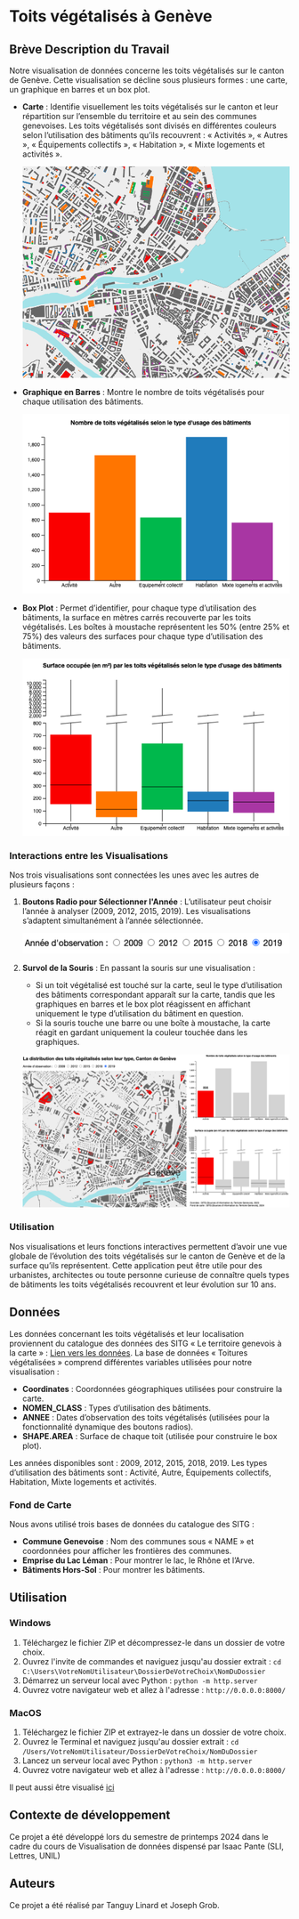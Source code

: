 # Toits végétalisés à Genève

## Brève Description du Travail
Notre visualisation de données concerne les toits végétalisés sur le canton de Genève. Cette visualisation se décline sous plusieurs formes : une carte, un graphique en barres et un box plot. 

- **Carte** : Identifie visuellement les toits végétalisés sur le canton et leur répartition sur l’ensemble du territoire et au sein des communes genevoises. Les toits végétalisés sont divisés en différentes couleurs selon l’utilisation des bâtiments qu’ils recouvrent : « Activités », « Autres », « Équipements collectifs », « Habitation », « Mixte logements et activités ».

    ![Capture d'écran de la carte](images/map.png)
  
- **Graphique en Barres** : Montre le nombre de toits végétalisés pour chaque utilisation des bâtiments.

    ![Capture d'écran de la du graphique en barres](images/barplot.png)
  
- **Box Plot** : Permet d’identifier, pour chaque type d’utilisation des bâtiments, la surface en mètres carrés recouverte par les toits végétalisés. Les boîtes à moustache représentent les 50% (entre 25% et 75%) des valeurs des surfaces pour chaque type d’utilisation des bâtiments.

    ![Capture d'écran du box plot](images/boxplot.png)

### Interactions entre les Visualisations
Nos trois visualisations sont connectées les unes avec les autres de plusieurs façons :

1. **Boutons Radio pour Sélectionner l'Année** : L’utilisateur peut choisir l’année à analyser (2009, 2012, 2015, 2019). Les visualisations s’adaptent simultanément à l’année sélectionnée.

    ![Capture d'écran des boutons radio](images/radio-button.png)
   
2. **Survol de la Souris** : En passant la souris sur une visualisation :
   - Si un toit végétalisé est touché sur la carte, seul le type d’utilisation des bâtiments correspondant apparaît sur la carte, tandis que les graphiques en barres et le box plot réagissent en affichant uniquement le type d’utilisation du bâtiment en question.
   - Si la souris touche une barre ou une boîte à moustache, la carte réagit en gardant uniquement la couleur touchée dans les graphiques.

   ![Capture d'écran du survol de souris](images/mouseover.png)

### Utilisation
Nos visualisations et leurs fonctions interactives permettent d’avoir une vue globale de l’évolution des toits végétalisés sur le canton de Genève et de la surface qu’ils représentent. Cette application peut être utile pour des urbanistes, architectes ou toute personne curieuse de connaître quels types de bâtiments les toits végétalisés recouvrent et leur évolution sur 10 ans.

## Données
Les données concernant les toits végétalisés et leur localisation proviennent du catalogue des données des SITG « Le territoire genevois à la carte » : [Lien vers les données](https://ge.ch/sitg/sitg_catalog/sitg_donnees?keyword=&geodataid=7176&topic=tous&service=tous&datatype=tous&distribution=tous&sort=auto). La base de données « Toitures végétalisées » comprend différentes variables utilisées pour notre visualisation :

- **Coordinates** : Coordonnées géographiques utilisées pour construire la carte.
- **NOMEN_CLASS** : Types d’utilisation des bâtiments.
- **ANNEE** : Dates d’observation des toits végétalisés (utilisées pour la fonctionnalité dynamique des boutons radios).
- **SHAPE.AREA** : Surface de chaque toit (utilisée pour construire le box plot).

Les années disponibles sont : 2009, 2012, 2015, 2018, 2019. Les types d’utilisation des bâtiments sont : Activité, Autre, Équipements collectifs, Habitation, Mixte logements et activités.

### Fond de Carte
Nous avons utilisé trois bases de données du catalogue des SITG :
- **Commune Genevoise** : Nom des communes sous « NAME » et coordonnées pour afficher les frontières des communes.
- **Emprise du Lac Léman** : Pour montrer le lac, le Rhône et l’Arve.
- **Bâtiments Hors-Sol** : Pour montrer les bâtiments.

## Utilisation
### Windows
1. Téléchargez le fichier ZIP et décompressez-le dans un dossier de votre choix.
2. Ouvrez l'invite de commandes et naviguez jusqu'au dossier extrait : `cd C:\Users\VotreNomUtilisateur\DossierDeVotreChoix\NomDuDossier`
3. Démarrez un serveur local avec Python : `python -m http.server`
4. Ouvrez votre navigateur web et allez à l'adresse : `http://0.0.0.0:8000/`

### MacOS
1. Téléchargez le fichier ZIP et extrayez-le dans un dossier de votre choix.
2. Ouvrez le Terminal et naviguez jusqu'au dossier extrait : `cd /Users/VotreNomUtilisateur/DossierDeVotreChoix/NomDuDossier`
3. Lancez un serveur local avec Python : `python3 -m http.server`
4. Ouvrez votre navigateur web et allez à l'adresse : `http://0.0.0.0:8000/`

Il peut aussi être visualisé [ici](https://tanguy-linard.github.io/toits-vegetalises-geneve)

## Contexte de développement
Ce projet a été développé lors du semestre de printemps 2024 dans le cadre du cours de Visualisation de données dispensé par Isaac Pante (SLI, Lettres, UNIL)

## Auteurs
Ce projet a été réalisé par Tanguy Linard et Joseph Grob.
